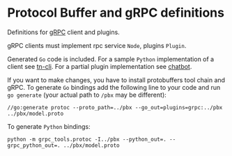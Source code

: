 # Protocol Buffer and gRPC definitions

Definitions for [gRPC](https://grpc.io/) client and plugins. 

gRPC clients must implement rpc service `Node`, plugins `Plugin`. 

Generated `Go` code is included. For a sample `Python` implementation of a client see [tn-cli](../tn-cli/). 
For a partial plugin implementation see [chatbot](../chatbot/).

If you want to make changes, you have to install protobuffers tool chain and gRPC. To generate `Go` bindings add the following line to your code and run `go generate` (your actual path to `/pbx` may be different):

```
//go:generate protoc --proto_path=../pbx --go_out=plugins=grpc:../pbx ../pbx/model.proto
```

To generate `Python` bindings:

```
python -m grpc_tools.protoc -I../pbx --python_out=. --grpc_python_out=. ../pbx/model.proto
```
 
